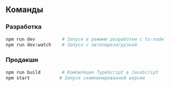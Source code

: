 ## Команды

### Разработка

```bash
npm run dev          # Запуск в режиме разработки с ts-node
npm run dev:watch    # Запуск с автоперезагрузкой
```

### Продакшн

```bash
npm run build        # Компиляция TypeScript в JavaScript
npm start           # Запуск скомпилированной версии
```
